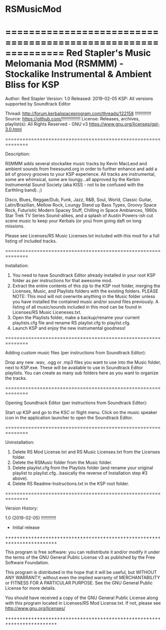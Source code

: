 # RSMusicMod

==============================================================
Red Stapler's Music Melomania Mod (RSMMM) - Stockalike Instrumental & Ambient Bliss for KSP
==============================================================
 Author:    Red Stapler
 Version:   1.0
 Released:  2019-02-05
 KSP:       All versions supported by Soundtrack Editor
 
   Thread:    http://forum.kerbalspaceprogram.com/threads/122158 !!!!!!!!!!!!!
   Source:    https://github.com/!!!!!!!!!!!!!!!
   License:   Releases, archives, playlist(s): All Rights Reserved - GNU v3 https://www.gnu.org/licenses/gpl-3.0.html
   
==============================================================

Description: 

RSMMM adds several stockalike music tracks by Kevin MacLeod and ambient sounds from freesound.org in order to further enhance and add a bit of groovy grooves to your KSP experience. All tracks are instrumental, some are whimsical, some are loungy...all approved by the Kerbin Instrumental Sound Society (aka KISS - not to be confused with the Earthling band). ;)
   
Disco, Blues, Reggae/Dub, Funk, Jazz, R&B, Soul, World, Classic Guitar, Latin/Brazilian, Mellow Rock, Loungy Stand up Bass Types, Groovy Space Rock, Futuristic Modern Spacey Stuff, Chilling in Space Ambiances, 1960s Star Trek TV Series Sound-alikes, and a splash of Austin Powers-ish cut scene music to keep your Kerbals (or you) from going daft on long missions.

Please see Licenses/RS Music Licenses.txt included with this mod for a full listing of included tracks.

==============================================================

Installation:

1. You need to have Soundtrack Editor already installed in your root KSP folder as per instructions for that awesome mod.
2. Extract the entire contents of this zip to the KSP root folder, merging the Licenses, Music, and Playlists folders with the existing folders. PLEASE NOTE: This mod will not overwrite anything in the Music folder unless you have installed the contained music and/or sound files previously.  A listing of all music/sounds included in this mod can be found in Licenses/RS Music Liceneses.txt.
3. Open the Playlists folder, make a backup/rename your current playlists.cfg file and rename RS playlist.cfg to playlist.cfg.
4. Launch KSP and enjoy the new instrumental goodness!

==============================================================

Adding custom music files (per instructions from Soundtrack Editor):

Drop any new .wav, .ogg or .mp3 files you want to use into the Music folder, next to KSP.exe. These will be available to use in Soundtrack Editor playlists. You can create as many sub folders here as you want to organize the tracks.

==============================================================

Opening Soundtrack Editor (per instructions from Soundtrack Editor):

Start up KSP and go to the KSC or flight menu. Click on the music speaker icon in the application launcher to open the Soundtrack Editor.

==============================================================

Uninstallation:

1. Delete RS Mod License.txt and RS Music Licenses.txt from the Licenses folder.
2. Delete the RSMusic folder from the Music folder.
3. Delete playlist.cfg from the Playlists folder (and rename your original playlist to playlist.cfg...basically the reverse of Installation step #3 above). 
4. Delete RS Readme-Instructions.txt in the KSP root folder.

==============================================================

Version History:

1.0 (2019-02-05) !!!!!!!!!!!!
- Initial release





++++++++++++++++++++++++++++++++++++++++++++++++++++++++++++++++++++++++

This program is free software: you can redistribute it and/or modify
it under the terms of the GNU General Public License v3 as published by
the Free Software Foundation.
 
This program is distributed in the hope that it will be useful,
but WITHOUT ANY WARRANTY; without even the implied warranty of
MERCHANTABILITY or FITNESS FOR A PARTICULAR PURPOSE.  See the
GNU General Public License for more details.
 
You should have received a copy of the GNU General Public License
along with this program located in Licenses/RS Mod License.txt. 
If not, please see http://www.gnu.org/licenses/ 

++++++++++++++++++++++++++++++++++++++++++++++++++++++++++++++++++++++++
